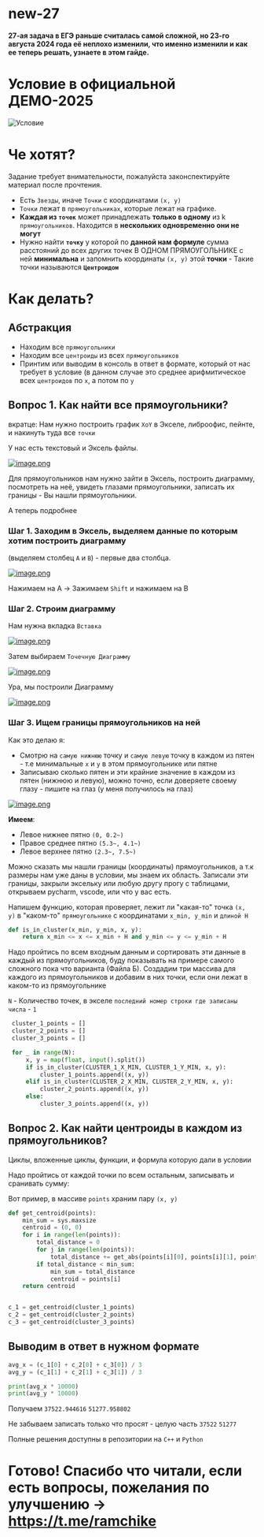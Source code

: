 # new-27


**27-ая задача в ЕГЭ раньше считалась самой сложной, но 23-го августа 2024 года её неплохо изменили, что именно изменили и как ее теперь решать, узнаете в этом гайде.**

# Условие в официальной ДЕМО-2025
![Условие](https://i.postimg.cc/PJ1JfCTX/image.png)

# Че хотят?
Задание требует внимательности, пожалуйста законспектируйте материал после прочтения.

- Есть ``Звезды``, иначе ``Точки`` с координатами ``(x, y)``
- ``Точки`` лежат в ``прямоугольниках``, которые лежат на графике.
- **Каждая из ``точек``** может принадлежать **только в одному** из k ``прямоугольников``. Находится в **нескольких одновременно они не могут**
 - Нужно найти **``точку``** у которой по **данной нам формуле** сумма расстояний до всех других точек В ОДНОМ ПРЯМОУГОЛЬНИКЕ с ней **минимальна** и запомнить координаты ``(x, y)`` этой **точки** - Такие точки называются **``Центроидом``**

# Как делать?

## Абстракция
- Находим все ``прямоугольники``
- Находим все ``центроиды`` из всех ``прямоугольников``
- Принтим или выводим в консоль в ответ в формате, который от нас требует в условие (в данном случае это среднее арифмитическое всех ``центроидов`` по ``x``, а потом по ``y``

## Вопрос 1. Как найти все прямоугольники?
вкратце: Нам нужно построить график ``XoY`` в Экселе, либроофис, пейнте, и накинуть туда все ``точки``

У нас есть текстовый и Эксель файлы. 

[![image.png](https://i.postimg.cc/ZYNxvjqR/image.png)](https://postimg.cc/QVXTRQ1G)

Для прямоугольников нам нужно зайти в Эксель, построить диаграмму, посмотреть на неё, увидеть глазами прямоугольники, записать их границы - Вы нашли прямоугольники.

А теперь подробнее

### Шаг 1. Заходим в Эксель, выделяем данные по которым хотим построить диаграмму 

(выделяем столбец ``A`` и ``B``) - первые два столбца.

[![image.png](https://i.postimg.cc/3NQpZ5ww/image.png)](https://postimg.cc/qhQzkFyf)

Нажимаем на A -> Зажимаем ``Shift`` и нажимаем на B

### Шаг 2. Cтроим диаграмму

Нам нужна вкладка ``Вставка``

[![image.png](https://i.postimg.cc/CMbbx1vn/image.png)](https://postimg.cc/G9h4Mcnb)

Затем выбираем ``Точечную Диаграмму``

[![image.png](https://i.postimg.cc/YCCFRxtQ/image.png)](https://postimg.cc/KRC4vBkY)

Ура, мы построили Диаграмму 

[![image.png](https://i.postimg.cc/nL6QHbB1/image.png)](https://postimg.cc/67fQ0PH7)

### Шаг 3. Ищем границы прямоугольников на ней

Как это делаю я: 
- Cмотрю на ``самую нижнюю`` точку и ``самую левую`` точку в каждом из пятен - т.е минимальные ``x`` и ``y`` в этом прямоугольнике или пятне
- Записываю сколько пятен и эти крайние значение в каждом из пятен (нижнюю и левую), можно точно, если доверяете своему глазу - пишите на глаз (у меня получилось на глаз)

[![image.png](https://i.postimg.cc/tC2ZsVFJ/image.png)](https://postimg.cc/9rwFS08H)

**Имеем**: 
- Левое нижнее пятно ``(0, 0.2~)``
- Правое среднее пятно ``(5.3~, 4.1~)``
- Левое верхнее пятно ``(2.3~, 7.5~)``


Можно сказать мы нашли границы (координаты) прямоугольников, а т.к размеры нам уже даны в условии, мы знаем их область.
Записали эти границы, закрыли эксельку или любую другу прогу с таблицами, открываем pycharm, vscode, или что у вас есть. 

Напишем функцию, которая проверяет, лежит ли "какая-то" точка ``(x, y)`` в "каком-то" ``прямоугольнике`` с координатами ``x_min, y_min`` и ``длиной H``

```python
def is_in_cluster(x_min, y_min, x, y):
    return x_min <= x <= x_min + H and y_min <= y <= y_min + H
```

Надо пройтись по всем входным данным и сортировать эти данные в каждый из прямоугольников, буду показывать на примере самого сложного пока что варианта (Файла Б).
Создадим три массива для каждого из прямоугольников и добавим в них точки, если они лежат в каком-то из прямоугольнике

``N`` - Количество точек, в экселе ``последний номер строки где записаны числа`` - ``1``

```python
 cluster_1_points = []
 cluster_2_points = []
 cluster_3_points = []

 for _ in range(N):
     x, y = map(float, input().split())
     if is_in_cluster(CLUSTER_1_X_MIN, CLUSTER_1_Y_MIN, x, y):
         cluster_1_points.append((x, y))
     elif is_in_cluster(CLUSTER_2_X_MIN, CLUSTER_2_Y_MIN, x, y):
         cluster_2_points.append((x, y))
     else:
         cluster_3_points.append((x, y))
```

## Вопрос 2. Как найти центроиды в каждом из прямоугольников?

Циклы, вложенные циклы, функции, и формула которую дали в условии

Надо пройтись от каждой точки по всем остальным, записывать и сранивать сумму:

Вот пример, в массиве ``points`` храним пару ``(x, y)``

```python
def get_centroid(points):
    min_sum = sys.maxsize
    centroid = (0, 0)
    for i in range(len(points)):
        total_distance = 0
        for j in range(len(points)):
            total_distance += get_abs(points[i][0], points[i][1], points[j][0], points[j][1])
        if total_distance < min_sum:
            min_sum = total_distance
            centroid = points[i]
    return centroid


c_1 = get_centroid(cluster_1_points)
c_2 = get_centroid(cluster_2_points)
c_3 = get_centroid(cluster_3_points)
```

## Выводим в ответ в нужном формате

```python
avg_x = (c_1[0] + c_2[0] + c_3[0]) / 3
avg_y = (c_1[1] + c_2[1] + c_3[1]) / 3

print(avg_x * 10000)
print(avg_y * 10000)
```
Получаем
``37522.944616``
``51277.958802``

Не забываем записать только что просят - целую часть
``37522``
``51277`` 

Полные решения доступны в репозитории на ``C++`` и ``Python``

# Готово! Спасибо что читали, если есть вопросы, пожелания по улучшению -> https://t.me/ramchike



